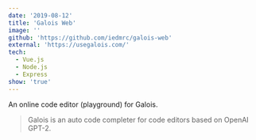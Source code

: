 ```yaml
---
date: '2019-08-12'
title: 'Galois Web'
image: ''
github: 'https://github.com/iedmrc/galois-web'
external: 'https://usegalois.com/'
tech:
  - Vue.js
  - Node.js
  - Express
show: 'true'
---
```


An online code editor (playground) for Galois.

> Galois is an auto code completer for code editors based on OpenAI GPT-2.
